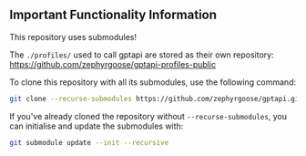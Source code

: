 ## Important Functionality Information

This repository uses submodules!

The `./profiles/` used to call gptapi are stored as their own repository: https://github.com/zephyrgoose/gptapi-profiles-public

To clone this repository with all its submodules, use the following command:

```bash
git clone --recurse-submodules https://github.com/zephyrgoose/gptapi.git
```

If you've already cloned the repository without `--recurse-submodules`, you can initialise and update the submodules with:
```bash
git submodule update --init --recursive
```
